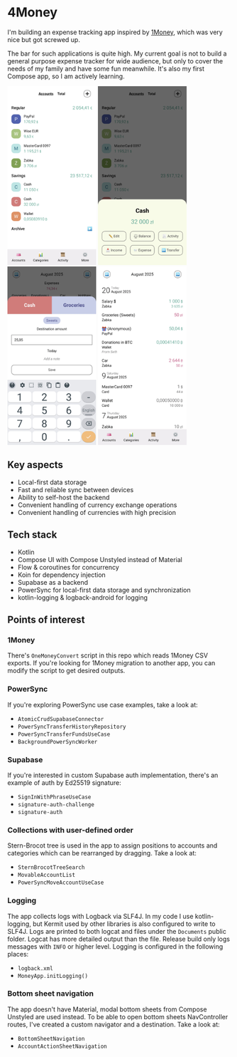 # 4Money

I'm building an expense tracking app inspired by [1Money](https://play.google.com/store/apps/details?id=org.pixelrush.moneyiq), which was very nice but got screwed up. 

The bar for such applications is quite high. My current goal is not to build a general purpose expense tracker for wide audience, 
but only to cover the needs of my family and have some fun meanwhile. It's also my first Compose app, so I am actively learning.

<p float="left">
<img src="fastlane/metadata/android/en-US/images/phoneScreenshots/1.png" width=200 />
<img src="fastlane/metadata/android/en-US/images/phoneScreenshots/2.png" width=200 />
<img src="fastlane/metadata/android/en-US/images/phoneScreenshots/3.png" width=200 />
<img src="fastlane/metadata/android/en-US/images/phoneScreenshots/4.png" width=200 />
</p>

## Key aspects
- Local-first data storage
- Fast and reliable sync between devices
- Ability to self-host the backend
- Convenient handling of currency exchange operations
- Convenient handling of currencies with high precision

## Tech stack
- Kotlin
- Compose UI with Compose Unstyled instead of Material
- Flow & coroutines for concurrency
- Koin for dependency injection
- Supabase as a backend
- PowerSync for local-first data storage and synchronization
- kotlin-logging & logback-android for logging

## Points of interest

### 1Money
There's `OneMoneyConvert` script in this repo which reads 1Money CSV exports.
If you're looking for 1Money migration to another app, you can modify the script to get desired outputs.

### PowerSync
If you're exploring PowerSync use case examples, take a look at:
- `AtomicCrudSupabaseConnector`
- `PowerSyncTransferHistoryRepository`
- `PowerSyncTransferFundsUseCase`
- `BackgroundPowerSyncWorker`

### Supabase
If you're interested in custom Supabase auth implementation, there's an example of auth by Ed25519 signature:
- `SignInWithPhraseUseCase`
- `signature-auth-challenge`
- `signature-auth`

### Collections with user-defined order
Stern-Brocot tree is used in the app to assign positions to accounts and categories which can be rearranged by dragging.
Take a look at:
- `SternBrocotTreeSearch`
- `MovableAccountList`
- `PowerSyncMoveAccountUseCase`

### Logging
The app collects logs with Logback via SLF4J.
In my code I use kotlin-logging, but Kermit used by other libraries is also configured to write to SLF4J.
Logs are printed to both logcat and files under the `Documents` public folder. 
Logcat has more detailed output than the file.
Release build only logs messages with `INFO` or higher level.
Logging is configured in the following places:
- `logback.xml`
- `MoneyApp.initLogging()`

### Bottom sheet navigation
The app doesn't have Material, modal bottom sheets from Compose Unstyled are used instead.
To be able to open bottom sheets NavController routes, I've created a custom navigator and a destination.
Take a look at:
- `BottomSheetNavigation`
- `AccountActionSheetNavigation`

